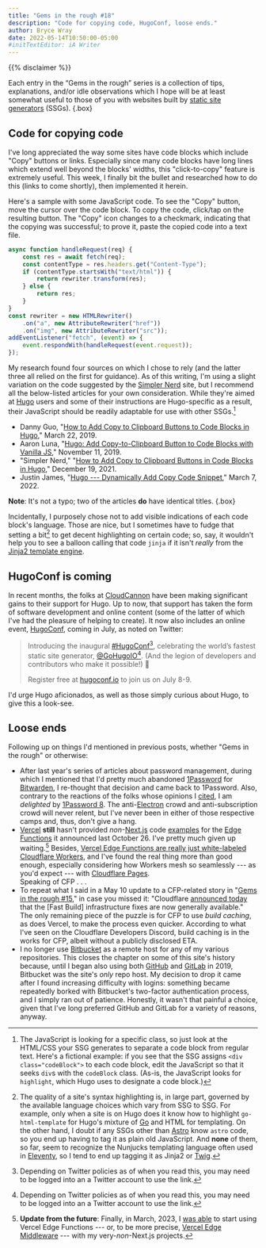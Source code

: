 ```yaml
---
title: "Gems in the rough #18"
description: "Code for copying code, HugoConf, loose ends."
author: Bryce Wray
date: 2022-05-14T10:50:00-05:00
#initTextEditor: iA Writer
---
```


{{% disclaimer %}}

Each entry in the “Gems in the rough” series is a collection of tips, explanations, and/or idle observations which I hope will be at least somewhat useful to those of you with websites built by [static site generators](https://jamstack.org/generators) (SSGs).
{.box}

## Code for copying code

I've long appreciated the way some sites have code blocks which include "Copy" buttons or links. Especially since many code blocks have long lines which extend well beyond the blocks' widths, this "click-to-copy" feature is extremely useful. This week, I finally bit the bullet and researched how to do this (links to come shortly), then implemented it herein.

Here's a sample with some JavaScript code. To see the "Copy" button, move the cursor over the code block. To copy the code, click/tap on the resulting button. The "Copy" icon changes to a checkmark, indicating that the copying was successful; to prove it, paste the copied code into a text file.

```js
async function handleRequest(req) {
	const res = await fetch(req);
	const contentType = res.headers.get("Content-Type");
	if (contentType.startsWith("text/html")) {
		return rewriter.transform(res);
	} else {
		return res;
	}
}
const rewriter = new HTMLRewriter()
	.on("a", new AttributeRewriter("href"))
	.on("img", new AttributeRewriter("src"));
addEventListener("fetch", (event) => {
	event.respondWith(handleRequest(event.request));
});
```

My research found four sources on which I chose to rely (and the latter three all relied on the first for guidance). As of this writing, I'm using a slight variation on the code suggested by the [Simpler Nerd](https://simplernerd.com) site, but I recommend all the below-listed articles for your own consideration. While they're aimed at [Hugo](https://gohugo.io) users and some of their instructions are Hugo-specific as a result, their JavaScript should be readily adaptable for use with other SSGs.[^other]

[^other]: The JavaScript is looking for a specific class, so just look at the HTML/CSS your SSG generates to separate a code block from regular text. Here's a fictional example: if you see that the SSG assigns `<div class="codeBlock">` to each code block, edit the JavaScript so that it seeks `div`s with the `codeBlock` class. (As-is, the JavaScript looks for `highlight`, which Hugo uses to designate a code block.)

- Danny Guo, "[How to Add Copy to Clipboard Buttons to Code Blocks in Hugo](https://www.dannyguo.com/blog/how-to-add-copy-to-clipboard-buttons-to-code-blocks-in-hugo/)," March 22, 2019.
- Aaron Luna, "[Hugo: Add Copy-to-Clipboard Button to Code Blocks with Vanilla JS](https://aaronluna.dev/blog/add-copy-button-to-code-blocks-hugo-chroma/)," November 11, 2019.
- "Simpler Nerd," "[How to Add Copy to Clipboard Buttons in Code Blocks in Hugo](https://simplernerd.com/hugo-add-copy-to-clipboard-button/)," December 19, 2021.
- Justin James, "[Hugo --- Dynamically Add Copy Code Snippet](https://digitaldrummerj.me/hugo-add-copy-code-snippet-button/)," March 7, 2022.

**Note**: It's not a typo; two of the articles **do** have identical titles.
{.box}

Incidentally, I purposely chose not to add visible indications of each code block's language. Those are nice, but I sometimes have to fudge that setting a bit[^fudge] to get decent highlighting on certain code; so, say, it wouldn't help you to see a balloon calling that code `jinja` if it isn't *really* from the [Jinja2 template engine](https://palletsprojects.com/p/jinja/).

[^fudge]: The quality of a site's syntax highlighting is, in large part, governed by the available language choices which vary from SSG to SSG. For example, only when a site is on Hugo does it know how to highlight `go-html-template` for Hugo's mixture of [Go](https://go.dev) and HTML for templating. On the other hand, I doubt if any SSGs other than [Astro](https://astro.build) know `astro` code, so you end up having to tag it as plain old JavaScript. And **none** of them, so far, seem to recognize the Nunjucks templating language often used in [Eleventy](https://11ty.dev), so I tend to end up tagging it as Jinja2 or [Twig](https://twig.symfony.com/).

## HugoConf is coming

In recent months, the folks at [CloudCannon](https://cloudcannon.com) have been making significant gains to their support for Hugo. Up to now, that support has taken the form of software development and online content (some of the latter of which I've had the pleasure of helping to create). It now also includes an online event, [HugoConf](https://hugoconf.io), coming in July, as noted on Twitter:

> Introducing the inaugural [#HugoConf](https://twitter.com/hashtag/HugoConf?src=hashtag_click)[^tweets], celebrating the world’s fastest static site generator,
[@GoHugoIO](https://twitter.com/GoHugoIO)[^tweets]. (And the legion of developers and contributors who make it possible!) 🤩
>
> Register free at [hugoconf.io](https://hugoconf.io) to join us on July 8-9.

[^tweets]: Depending on Twitter policies as of when you read this, you may need to be logged into an a Twitter account to use the link.

I'd urge Hugo aficionados, as well as those simply curious about Hugo, to give this a look-see.

## Loose ends

Following up on things I'd mentioned in previous posts, whether "Gems in the rough" or otherwise:

- After last year's series of articles about password management, during which I mentioned that I'd pretty much abandoned [1Password](https://1password.com) for [Bitwarden](https://bitwarden.com), I re-thought that decision and came back to 1Password. Also, contrary to the reactions of the folks whose opinions I [cited](/posts/2021/08/1password-hits-fan/), I am *delighted* by [1Password 8](https://blog.1password.com/1password-8-for-mac/). The anti-[Electron](https://www.electronjs.org) crowd and anti-subscription crowd will never relent, but I've never been in either of those respective camps and, thus, don't give a hang.
- [Vercel](https://vercel.com) **still** hasn't provided *non*-[Next.js](https://nextjs.org) code [examples](https://github.com/vercel/examples/tree/main/edge-functions) for the [Edge Functions](https://vercel.com/features/edge-functions) it announced last October 26. I've pretty much given up waiting.[^finally] Besides, [Vercel Edge Functions are really just white-labeled Cloudflare Workers](https://news.ycombinator.com/item?id=29003514), and I've found the real thing more than good enough, especially considering how Workers mesh so seamlessly --- as you'd expect --- with [Cloudflare Pages](https://pages.cloudflare.com). \
Speaking of CFP . . .
- To repeat what I said in a May 10 update to a CFP-related story in "[Gems in the rough #15](/posts/2022/03/gems-in-rough-15/#cfps-fast-builds-fix-nears-fullrelease)," in case you missed it: "Cloudflare [announced today](https://blog.cloudflare.com/cloudflare-pages-build-improvements/) that the [Fast Build] infrastructure fixes are now generally available." The only remaining piece of the puzzle is for CFP to use *build caching*, as does Vercel, to make the process even quicker. According to what I've seen on the Cloudflare Developers Discord, build caching is in the works for CFP, albeit without a publicly disclosed ETA.
- I no longer use [Bitbucket](https://bitbucket.org) as a remote host for any of my various repositories. This closes the chapter on some of this site's history because, until I began also using both [GitHub](https://github.com) and [GitLab](https://gitlab.com) in 2019, Bitbucket was the site's *only* repo host. My decision to drop it came after I found increasing difficulty with logins: something became repeatedly borked with Bitbucket's two-factor authentication process, and I simply ran out of patience. Honestly, it wasn't that painful a choice, given that I've long preferred GitHub and GitLab for a variety of reasons, anyway.

[^finally]: **Update from the future**: Finally, in March, 2023, I [was able](https://github.com/vercel/examples/issues/50#issuecomment-1465245950) to start using Vercel Edge Functions --- or, to be more precise, [Vercel Edge Middleware](https://vercel.com/docs/concepts/functions/edge-middleware) --- with my very-*non*-Next.js projects.
